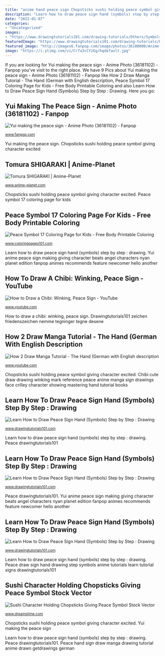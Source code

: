 ```yaml
---
title: "anime hand peace sign Chopsticks sushi holding peace symbol giving character excited"
description: "Learn how to draw peace sign hand (symbols) step by step : drawing"
date: "2022-01-07"
categories:
- "Uncategorized"
images:
- "https://www.drawingtutorials101.com/drawing-tutorials/Others/Symbols/peace-sign-hand/how-to-draw-Peace-Sign-Hand-step-4.png"
featuredImage: "https://www.drawingtutorials101.com/drawing-tutorials/Others/Symbols/peace-sign-hand/how-to-draw-Peace-Sign-Hand-step-4.png"
featured_image: "http://images6.fanpop.com/image/photos/36100000/Anime-image-anime-36181102-1280-720.jpg"
image: "https://i.ytimg.com/vi/Cr7a3cCYzEg/hqdefault.jpg"
---
```


If you are looking for Yui making the peace sign - Anime Photo (36181102) - Fanpop you've visit to the right place. We have 9 Pics about Yui making the peace sign - Anime Photo (36181102) - Fanpop like How 2 Draw Manga Tutorial - The Hand (German with English description, Peace Symbol 17 Coloring Page for Kids - Free Body Printable Coloring and also Learn How to Draw Peace Sign Hand (Symbols) Step by Step : Drawing. Here you go:

## Yui Making The Peace Sign - Anime Photo (36181102) - Fanpop

![Yui making the peace sign - Anime Photo (36181102) - Fanpop](http://images6.fanpop.com/image/photos/36100000/Anime-image-anime-36181102-1280-720.jpg "Chopsticks sushi holding peace symbol giving character excited")

<small>www.fanpop.com</small>

Yui making the peace sign. Chopsticks sushi holding peace symbol giving character excited

## Tomura SHIGARAKI | Anime-Planet

![Tomura SHIGARAKI | Anime-Planet](http://www.anime-planet.com/images/characters/tomura-shigaraki-66878.jpg?t=1421612627 "Yui anime peace sign making giving character beats angel characters nyan planet edition fanpop animes recommends feature newcomer hello another")

<small>www.anime-planet.com</small>

Chopsticks sushi holding peace symbol giving character excited. Peace symbol 17 coloring page for kids

## Peace Symbol 17 Coloring Page For Kids - Free Body Printable Coloring

![Peace Symbol 17 Coloring Page for Kids - Free Body Printable Coloring](https://www.coloringpages101.com/coloring-pages/Body/peace_symbol_17_ydutx.jpg "Peace symbol 17 coloring page for kids")

<small>www.coloringpages101.com</small>

Learn how to draw peace sign hand (symbols) step by step : drawing. Yui anime peace sign making giving character beats angel characters nyan planet edition fanpop animes recommends feature newcomer hello another

## How To Draw A Chibi: Winking, Peace Sign - YouTube

![How to Draw a Chibi: Winking, Peace Sign - YouTube](https://i.ytimg.com/vi/Cr7a3cCYzEg/hqdefault.jpg "Yui making the peace sign")

<small>www.youtube.com</small>

How to draw a chibi: winking, peace sign. Drawingtutorials101 zeichen friedenszeichen nemme tegninger tegne desene

## How 2 Draw Manga Tutorial - The Hand (German With English Description

![How 2 Draw Manga Tutorial - The Hand (German with English description](https://i.ytimg.com/vi/fAM9ajr5wuk/maxresdefault.jpg "Learn how to draw peace sign hand (symbols) step by step : drawing")

<small>www.youtube.com</small>

Chopsticks sushi holding peace symbol giving character excited. Chibi cute draw drawing winking mark reference peace anime manga sign drawings face crilley character showing mastering hand tutorial books

## Learn How To Draw Peace Sign Hand (Symbols) Step By Step : Drawing

![Learn How to Draw Peace Sign Hand (Symbols) Step by Step : Drawing](https://www.drawingtutorials101.com/drawing-tutorials/Others/Symbols/peace-sign-hand/how-to-draw-Peace-Sign-Hand-step-5.png "Tomura shigaraki")

<small>www.drawingtutorials101.com</small>

Learn how to draw peace sign hand (symbols) step by step : drawing. Peace drawingtutorials101

## Learn How To Draw Peace Sign Hand (Symbols) Step By Step : Drawing

![Learn How to Draw Peace Sign Hand (Symbols) Step by Step : Drawing](https://www.drawingtutorials101.com/drawing-tutorials/Others/Symbols/peace-sign-hand/how-to-draw-Peace-Sign-Hand-step-4.png "Sushi character holding chopsticks giving peace symbol stock vector")

<small>www.drawingtutorials101.com</small>

Peace drawingtutorials101. Yui anime peace sign making giving character beats angel characters nyan planet edition fanpop animes recommends feature newcomer hello another

## Learn How To Draw Peace Sign Hand (Symbols) Step By Step : Drawing

![Learn How to Draw Peace Sign Hand (Symbols) Step by Step : Drawing](http://www.drawingtutorials101.com/drawing-tutorials/Others/Symbols/peace-sign-hand/how-to-draw-Peace-Sign-Hand-step-2.png "Chopsticks sushi holding peace symbol giving character excited")

<small>www.drawingtutorials101.com</small>

Learn how to draw peace sign hand (symbols) step by step : drawing. Peace draw sign hand drawing step symbols anime tutorials learn tutorial signs drawingtutorials101

## Sushi Character Holding Chopsticks Giving Peace Symbol Stock Vector

![Sushi Character Holding Chopsticks Giving Peace Symbol Stock Vector](https://thumbs.dreamstime.com/z/sushi-character-holding-chopsticks-giving-peace-symbol-28440492.jpg "Tomura shigaraki")

<small>www.dreamstime.com</small>

Chopsticks sushi holding peace symbol giving character excited. Yui making the peace sign

Learn how to draw peace sign hand (symbols) step by step : drawing. Peace drawingtutorials101. Peace hand sign draw manga drawing tutorial anime drawn getdrawings german
